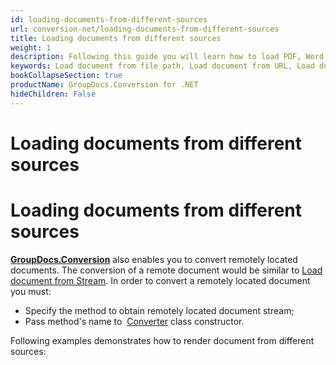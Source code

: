 ```yaml
---
id: loading-documents-from-different-sources
url: conversion-net/loading-documents-from-different-sources
title: Loading documents from different sources
weight: 1
description: Following this guide you will learn how to load PDF, Word, Excel, PowerPoint documents by local file path, stream or URL for further processing with GroupDocs.Conversion for .NET API.
keywords: Load document from file path, Load document from URL, Load document from stream
bookCollapseSection: true
productName: GroupDocs.Conversion for .NET
hideChildren: False
---
```


# Loading documents from different sources

# Loading documents from different sources

[**GroupDocs.Conversion**](https://products.groupdocs.com/conversion/net) also enables you to convert remotely located documents. The conversion of a remote document would be similar to [Load document from Stream](https://docs.groupdocs.com/display/conversionnet/Load+document+from+Stream). In order to convert a remotely located document you must:

*   Specify the method to obtain remotely located document stream; 
*   Pass method's name to  [Converter](https://apireference.groupdocs.com/net/conversion/groupdocs.conversion/converter) class constructor.

Following examples demonstrates how to render document from different sources:

